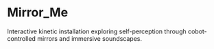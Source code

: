 # Mirror_Me
Interactive kinetic installation exploring self-perception through cobot-controlled mirrors and immersive soundscapes.
